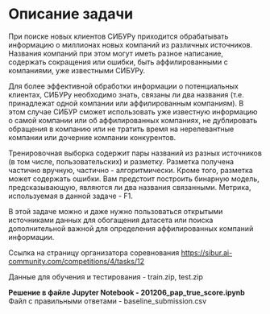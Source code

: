  # Описание задачи

  При поиске новых клиентов СИБУРу приходится обрабатывать информацию о миллионах новых компаний из различных источников. Названия компаний при этом могут иметь разное написание, содержать сокращения или ошибки, быть аффилированными с компаниями, уже известными СИБУРу.
  
  Для более эффективной обработки информации о потенциальных клиентах, СИБУРу необходимо знать, связаны ли два названия (т.е. принадлежат одной компании или аффилированным компаниям). В этом случае СИБУР сможет использовать уже известную информацию о самой компании или об аффилированных компаниях, не дублировать обращения в компанию или не тратить время на нерелевантные компании или дочерние компании конкурентов.
  
  Тренировочная выборка содержит пары названий из разных источников (в том числе, пользовательских) и разметку. Разметка получена частично вручную, частично - алгоритмически. Кроме того, разметка может содержать ошибки. Вам предстоит построить бинарную модель, предсказывающую, являются ли два названия связанными. Метрика, используемая в данной задаче - F1.
  
  В этой задаче можно и даже нужно пользоваться открытыми источниками данных для обогащения датасета или поиска дополнительной важной для определения аффилированных компаний информации.


Ссылка на страницу организатора соревнования https://sibur.ai-community.com/competitions/4/tasks/12


Данные для обучения и тестирования - train.zip, test.zip


**Решение в файле Jupyter Notebook - 201206_pap_true_score.ipynb**
Файл с правильными ответами - baseline_submission.csv

